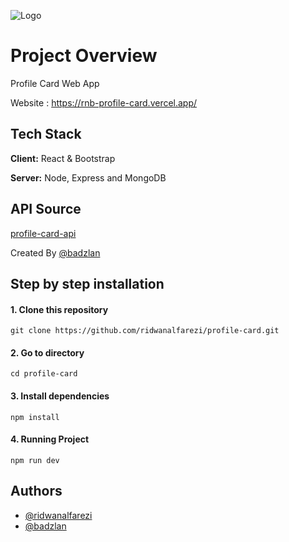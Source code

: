 
![Logo](https://upload.wikimedia.org/wikipedia/commons/thumb/9/94/MERN-logo.png/640px-MERN-logo.png)


# Project Overview

Profile Card Web App

Website : https://rnb-profile-card.vercel.app/



## Tech Stack

**Client:** React & Bootstrap

**Server:** Node, Express and MongoDB




## API Source

[profile-card-api](https://github.com/badzlan/profile-card-api)

Created By [@badzlan](https://www.github.com/badzlan)


## Step by step installation
#### 1. Clone this repository
```
git clone https://github.com/ridwanalfarezi/profile-card.git
```

#### 2. Go to directory 
```
cd profile-card
```

#### 3. Install dependencies 
```
npm install
```

#### 4. Running Project 
```
npm run dev
```


## Authors

- [@ridwanalfarezi](https://www.github.com/ridwanalfarezi)
- [@badzlan](https://www.github.com/badzlan)
